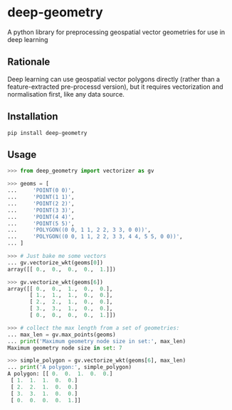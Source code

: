 # deep-geometry
A python library for preprocessing geospatial vector geometries for use in deep learning

## Rationale
Deep learning can use geospatial vector polygons directly (rather than a feature-extracted pre-processd version), but it requires vectorization and normalisation first, like any data source.

## Installation
`pip install deep-geometry`

## Usage
```python
>>> from deep_geometry import vectorizer as gv

>>> geoms = [
...     'POINT(0 0)',
...     'POINT(1 1)',
...     'POINT(2 2)',
...     'POINT(3 3)',
...     'POINT(4 4)',
...     'POINT(5 5)',
...     'POLYGON((0 0, 1 1, 2 2, 3 3, 0 0))',
...     'POLYGON((0 0, 1 1, 2 2, 3 3, 4 4, 5 5, 0 0))',
... ]

>>> # Just bake me some vectors
... gv.vectorize_wkt(geoms[0])
array([[ 0.,  0.,  0.,  0.,  1.]])

>>> gv.vectorize_wkt(geoms[6])
array([[ 0.,  0.,  1.,  0.,  0.],
       [ 1.,  1.,  1.,  0.,  0.],
       [ 2.,  2.,  1.,  0.,  0.],
       [ 3.,  3.,  1.,  0.,  0.],
       [ 0.,  0.,  0.,  0.,  1.]])

>>> # collect the max length from a set of geometries:
... max_len = gv.max_points(geoms)
... print('Maximum geometry node size in set:', max_len)
Maximum geometry node size in set: 7

>>> simple_polygon = gv.vectorize_wkt(geoms[6], max_len)
... print('A polygon:', simple_polygon)
A polygon: [[ 0.  0.  1.  0.  0.]
 [ 1.  1.  1.  0.  0.]
 [ 2.  2.  1.  0.  0.]
 [ 3.  3.  1.  0.  0.]
 [ 0.  0.  0.  0.  1.]]

```